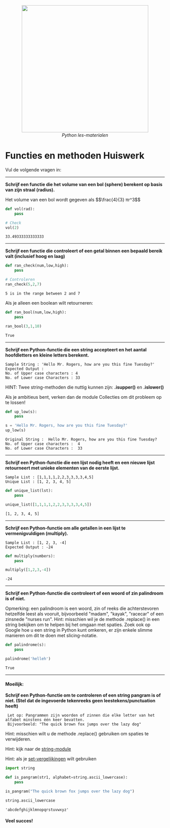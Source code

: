 <center>
    <img src='https://intecbrussel.be/img/logo3.png' width='400px' height='auto'/>
    <br/>
    <em>Python les-materialen</em>
</center>

# Functies en methoden Huiswerk

Vul de volgende vragen in:
____
**Schrijf een functie die het volume van een bol (sphere) berekent op basis van zijn straal (radius).**
<p>Het volume van een bol wordt gegeven als $$\frac{4}{3} πr^3$$</p>


```python
def vol(rad):
    pass
```


```python
# Check
vol(2)
```




    33.49333333333333



____
**Schrijf een functie die controleert of een getal binnen een bepaald bereik valt (inclusief hoog en laag)**


```python
def ran_check(num,low,high):
    pass
```


```python
# Controleren
ran_check(5,2,7)
```

    5 is in the range between 2 and 7
    

Als je alleen een boolean wilt retourneren:


```python
def ran_bool(num,low,high):
    pass
```


```python
ran_bool(3,1,10)
```




    True



____
**Schrijf een Python-functie die een string accepteert en het aantal hoofdletters en kleine letters berekent.**

    Sample String : 'Hello Mr. Rogers, how are you this fine Tuesday?'
    Expected Output : 
    No. of Upper case characters : 4
    No. of Lower case Characters : 33

HINT: Twee string-methoden die nuttig kunnen zijn: **.isupper()** en **.islower()**

Als je ambitieus bent, verken dan de module Collecties om dit probleem op te lossen!


```python
def up_low(s):
    pass
```


```python
s = 'Hello Mr. Rogers, how are you this fine Tuesday?'
up_low(s)
```

    Original String :  Hello Mr. Rogers, how are you this fine Tuesday?
    No. of Upper case characters :  4
    No. of Lower case Characters :  33
    

____
**Schrijf een Python-functie die een lijst nodig heeft en een nieuwe lijst retourneert met unieke elementen van de eerste lijst.**

    Sample List : [1,1,1,1,2,2,3,3,3,3,4,5]
    Unique List : [1, 2, 3, 4, 5]


```python
def unique_list(lst):
    pass
```


```python
unique_list([1,1,1,1,2,2,3,3,3,3,4,5])
```




    [1, 2, 3, 4, 5]



____
**Schrijf een Python-functie om alle getallen in een lijst te vermenigvuldigen (multiply).**

    Sample List : [1, 2, 3, -4]
    Expected Output : -24


```python
def multiply(numbers):  
    pass
```


```python
multiply([1,2,3,-4])
```




    -24




____
**Schrijf een Python-functie die controleert of een woord of zin palindroom is of niet.**

Opmerking: een palindroom is een woord, zin of reeks die achterstevoren hetzelfde leest als vooruit, bijvoorbeeld "madam", "kayak", "racecar" of een zinsnede "nurses run". Hint: misschien wil je de methode .replace() in een string bekijken om te helpen bij het omgaan met spaties. Zoek ook op Google hoe u een string in Python kunt omkeren, er zijn enkele slimme manieren om dit te doen met slicing-notatie.


```python
def palindrome(s):
    pass
```


```python
palindrome('helleh')
```




    True



____
#### Moeilijk:

**Schrijf een Python-functie om te controleren of een string pangram is of niet. (Stel dat de ingevoerde tekenreeks geen leestekens/punctuation heeft)**

     Let op: Pangrammen zijn woorden of zinnen die elke letter van het alfabet minstens één keer bevatten.
     Bijvoorbeeld: "The quick brown fox jumps over the lazy dog"

Hint: misschien wilt u de methode .replace() gebruiken om spaties te verwijderen.

Hint: kijk naar de [string-module](https://stackoverflow.com/questions/16060899/alphabet-range-in-python)

Hint: als je [set-vergelijkingen](https://medium.com/better-programming/a-visual-guide-to-set-comparisons-in-python-6ab7edb9ec41) wilt gebruiken


```python
import string

def is_pangram(str1, alphabet=string.ascii_lowercase):
    pass
```


```python
is_pangram("The quick brown fox jumps over the lazy dog")
```


```python
string.ascii_lowercase
```




    'abcdefghijklmnopqrstuvwxyz'



#### Veel succes!
